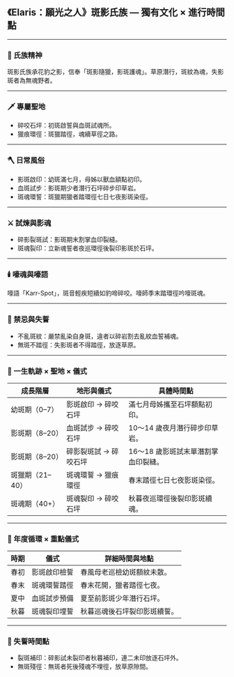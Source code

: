 
## 《Elaris：願光之人》斑影氏族 — 獨有文化 × 進行時間點

---

### 📜 氏族精神

斑影氏族承花豹之影，信奉「斑影隨獵，影斑護魂」。草原潛行，斑紋為魂，失影斑者為無魂野者。

---

### 🗡️ 專屬聖地

- 碎咬石坪：初斑啟誓與血斑試魂所。
- 獵痕環徑：斑獵踏徑，魂續草徑之路。

---

### 🪓 日常風俗

- 影斑啟印：幼斑滿七月，母姊以獸血額點初印。
- 血斑試步：影斑期少者潛行石坪碎步印草岩。
- 斑魂環誓：斑獵期獵者踏環徑七日七夜影斑染徑。

---

### ⚔️ 試煉與影魂

- 碎影裂斑試：影斑期末割掌血印裂縫。
- 斑魂裂印：立新魂誓者夜巡環徑後裂印影斑於石坪。

---

### 🕯️ 嚎魂與嚎語

嚎語「Karr-Spot」，斑音輕疾短續如豹啼碎咬。嚎師季末踏環徑吟嚎斑魂。

---

### 🚫 禁忌與失誓

- 不亂斑紋：嚴禁亂染自身斑，違者以碎岩割去亂紋血誓補魂。
- 無斑不踏徑：失影斑者不得踏徑，放逐草原。

---

### 🐆 一生軌跡 × 聖地 × 儀式

| 成長階層 | 地形與儀式 | 具體時間點 |
|-----------|--------------|----------------|
| 幼斑期（0–7） | 影斑啟印 → 碎咬石坪 | 滿七月母姊攜至石坪額點初印。 |
| 影斑期（8–20） | 血斑試步 → 碎咬石坪 | 10～14 歲夜月潛行碎步印草岩。 |
| 影斑期（8–20） | 碎影裂斑試 → 碎咬石坪 | 16～18 歲影斑試末單潛割掌血印裂縫。 |
| 斑獵期（21–40） | 斑魂環誓 → 獵痕環徑 | 春末踏徑七日七夜影斑染徑。 |
| 斑魂期（40+） | 斑魂裂印 → 碎咬石坪 | 秋暮夜巡環徑後裂印影斑續魂。 |

---

### 🐆 年度循環 × 重點儀式

| 時期 | 儀式 | 詳細時間與地點 |
|-------|------|-----------------|
| 春初 | 影斑啟印檢誓 | 春風母老巡檢幼斑額紋未散。 |
| 春末 | 斑魂環誓踏徑 | 春末花開，獵者踏徑七夜。 |
| 夏中 | 血斑試步預備 | 夏至前影斑少年潛行石坪。 |
| 秋暮 | 斑魂裂印埋誓 | 秋暮巡魂後石坪裂印影斑續誓。 |

---

### 🚫 失誓時間點

- 裂斑補印：碎影試未裂印者秋暮補印，連二未印放逐石坪外。
- 無斑殘徑：無斑者死後殘魂不埋徑，放草原隙間。
